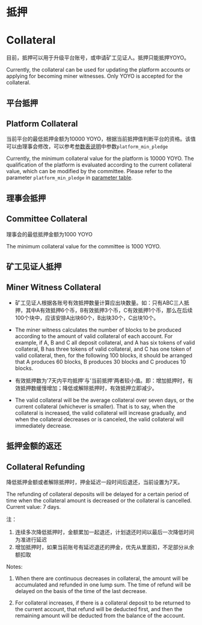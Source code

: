 # 抵押
# Collateral

目前，抵押可以用于升级平台账号，或申请矿工见证人。抵押只能抵押YOYO。

Currently, the collateral can be used for updating the platform accounts or applying for becoming miner witnesses. Only YOYO is accepted for the collateral.

## 平台抵押
## Platform Collateral

当前平台的最低抵押金额为10000 YOYO，根据当前抵押值判断平台的资格。该值可以由理事会修改，可以参考[参数表说明](https://yoyow.bts.ai/fees/index#tab-parameters)中参数`platform_min_pledge`

Currently, the minimum collateral value for the platform is 10000 YOYO. The qualification of the platform is evaluated according to the current collateral value, which can be modified by the committee. Please refer to the parameter `platform_min_pledge` in [parameter table](https://yoyow.bts.ai/fees/index#tab-parameters).

## 理事会抵押
## Committee Collateral

理事会的最低抵押金额为1000 YOYO

The minimum collateral value for the committee is 1000 YOYO.


## 矿工见证人抵押
## Miner Witness Collateral

- 矿工见证人根据各账号有效抵押数量计算应出块数量。如：只有ABC三人抵押，其中A有效抵押6个币，B有效抵押3个币，C有效抵押1个币，那么在后续100个块中，应该安排A出块60个，B出块30个，C出块10个。
- The miner witness calculates the number of blocks to be produced according to the amount of valid collateral of each account. For example, if A, B and C all deposit collateral, and A has six tokens of valid collateral, B has three tokens of valid collateral, and C has one token of valid collateral, then, for the following 100 blocks, it should be arranged that A produces 60 blocks, B produces 30 blocks and C produces 10 blocks.

- 有效抵押数为'7天内平均抵押'与'当前抵押'两者较小值。即：增加抵押时，有效抵押数缓慢增加；降低或解除抵押时，有效抵押立即减少。
- The valid collateral will be the average collateral over seven days, or the current collateral (whichever is smaller). That is to say, when the collateral is increased, the valid collateral will increase gradually, and when the collateral decreases or is canceled, the valid collateral will immediately decrease.

## 抵押金额的返还
## Collateral Refunding

降低抵押金额或者解除抵押时，押金延迟一段时间后退还，当前设置为7天。

The refunding of collateral deposits will be delayed for a certain period of time when the collateral amount is decreased or the collateral is cancelled. Current value: 7 days.

注：
1. 连续多次降低抵押时，金额累加一起退还，计划退还时间以最后一次降低时间为准进行延迟
2. 增加抵押时，如果当前账号有延迟退还的押金，优先从里面扣，不足部分从余额扣取

Notes:
1. When there are continuous decreases in collateral, the amount will be accumulated and refunded in one lump sum. The time of refund will be delayed on the basis of the time of the last decrease.

2. For collateral increases, if there is a collateral deposit to be returned to the current account, that refund will be deducted first, and then the remaining amount will be deducted from the balance of the account.
